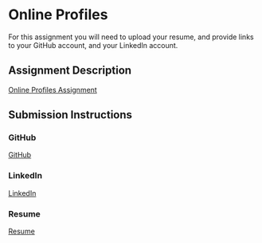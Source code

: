 # Online Profiles
For this assignment you will need to upload your resume, and provide links to your GitHub account, and your LinkedIn account.

## Assignment Description
[Online Profiles Assignment](https://education.launchcode.org/liftoff/assignments/online-profiles/)

## Submission Instructions
 
### GitHub
[GitHub](https://github.com/MeyerMichael10)
 
### LinkedIn
[LinkedIn](https://www.linkedin.com/in/michael-meyer-681758190/)

### Resume
[Resume](https://github.com/MeyerMichael10/resume)
